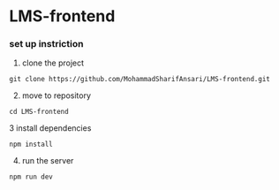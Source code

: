 # LMS-frontend

### set up instriction
<!-- import project from github to our repository -->
1. clone the project

```
git clone https://github.com/MohammadSharifAnsari/LMS-frontend.git

```
<!-- yahan par LMS-frontend gitghub par repository ke naam hai na ki vs code me -->
2. move to repository

```
cd LMS-frontend

```
3 install dependencies

```
npm install

```
4. run the server

```
npm run dev

```


<!-- git remote add origin https://github.com/MohammadSharifAnsari/LMS-frontend.git -->
<!-- git push -u origin cmaster -->
